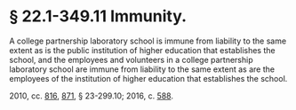 # § 22.1-349.11 Immunity.

<p>A college partnership laboratory school is immune from liability to the same extent as is the public institution of higher education that establishes the school, and the employees and volunteers in a college partnership laboratory school are immune from liability to the same extent as are the employees of the institution of higher education that establishes the school.</p><p>2010, cc. <a href='http://lis.virginia.gov/cgi-bin/legp604.exe?101+ful+CHAP0816'>816</a>, <a href='http://lis.virginia.gov/cgi-bin/legp604.exe?101+ful+CHAP0871'>871</a>, § 23-299.10; 2016, c. <a href='http://lis.virginia.gov/cgi-bin/legp604.exe?161+ful+CHAP0588'>588</a>.</p>